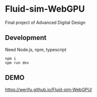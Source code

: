 # Fluid-sim-WebGPU
Final project of Advanced Digital Design

## Development

Need Node.js, npm, typescript

```
npm i
npm run dev
```

## DEMO

https://werifu.github.io/Fluid-sim-WebGPU/


